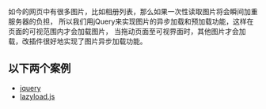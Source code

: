 如今的网页中有很多图片，比如相册列表，那么如果一次性读取图片将会瞬间加重服务器的负担，
所以我们用jQuery来实现图片的异步加载和预加载功能，这样在页面的可视范围内才会加载图片，
当拖动页面至可视界面时，其他图片才会加载，改插件很好地实现了图片异步加载功能。

## 以下两个案例

- [jquery](http://www.w2bc.com/Article/14496)
- [lazyload.js](http://www.oschina.net/code/snippet_111193_3306)
